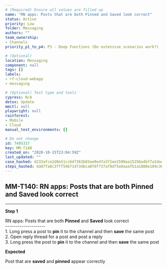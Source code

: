 ```yaml
---
# (Required) Ensure all values are filled up
name: "RN apps: Posts that are both Pinned and Saved look correct"
status: Active
priority: Low
folder: Messaging
authors: ""
team_ownership: 
- Channels
priority_p1_to_p4: P3 - Deep Functions (Do extensive scenarios work?)

# (Optional)
location: Messaging
component: null
tags: []
labels: 
- rf-cloud-webapp
- messaging

# (Optional) Test type and tools
cypress: N/A
detox: Update
mmctl: null
playwright: null
rainforest: 
- Mobile
- Cloud
manual_test_environments: []

# Do not change
id: 7495337
key: MM-T140
created_on: "2020-10-15T23:04:59Z"
last_updated: ""
case_hashed: d233afce2d0e51cc647362b03ae9e47a372ee2590aa15256a4bf7a1dacfd92a3d7f3ea3eaefcd8b7a3b4752a1bd1382a
steps_hashed: da07fa6c3fff546714734bca0fdff37af8d75a9aaafb1a1888e104c3636837c0b5b7f18bcfac1a2836e81f621536f616
---
```


<!-- (Auto-generated) Based on frontmatter's "key" and "name" -->

## MM-T140: RN apps: Posts that are both Pinned and Saved look correct

---

**Step 1**

RN apps: Posts that are both **Pinned** and **Saved** look correct\
\--------------------\
1\. Long press a post to **pin** it to the channel and then **save** the same post\
2\. Open reply thread for a post and post a reply\
3\. Long press the post to **pin** it to the channel and then **save** the same post

**Expected**

Post that are **saved** and **pinned** appear correctly
